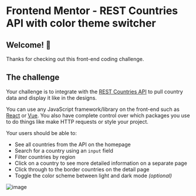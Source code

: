 # Frontend Mentor - REST Countries API with color theme switcher

## Welcome! 👋

Thanks for checking out this front-end coding challenge.


## The challenge

Your challenge is to integrate with the [REST Countries API](https://restcountries.eu) to pull country data and display it like in the designs.

You can use any JavaScript framework/library on the front-end such as [React](https://reactjs.org) or [Vue](https://vuejs.org). You also have complete control over which packages you use to do things like make HTTP requests or style your project.

Your users should be able to:

- See all countries from the API on the homepage
- Search for a country using an `input` field
- Filter countries by region
- Click on a country to see more detailed information on a separate page
- Click through to the border countries on the detail page
- Toggle the color scheme between light and dark mode *(optional)*


![image](https://res.cloudinary.com/dz209s6jk/image/upload/v1554827486/Challenges/wirxeocmd6tpnn9c5oqc.jpg)
